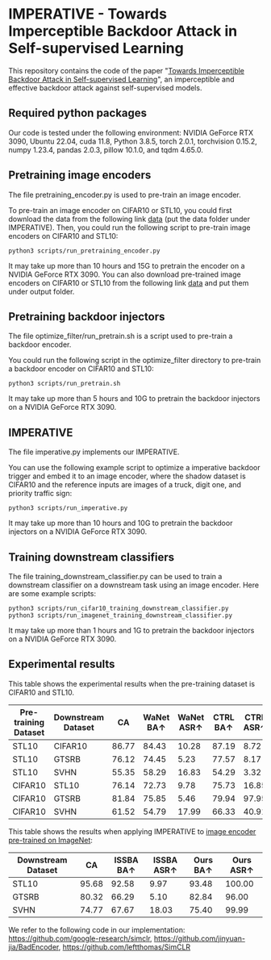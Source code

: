 # IMPERATIVE - Towards Imperceptible Backdoor Attack in Self-supervised Learning
This repository contains the code of the paper "[Towards Imperceptible Backdoor Attack in Self-supervised Learning](https://arxiv.org/abs/2405.14672)", an imperceptible and effective backdoor attack against self-supervised models. 
<!-- Here is an overview of our IMPERATIVE:



<div align="center">
<img width="100%" alt="IMPERATIVE" src="imperative.png">
</div> -->


## Required python packages

Our code is tested under the following environment: NVIDIA GeForce RTX 3090, Ubuntu 22.04, cuda 11.8, Python 3.8.5, torch 2.0.1, torchvision 0.15.2, numpy 1.23.4, pandas 2.0.3, pillow 10.1.0, and tqdm 4.65.0.

## Pretraining image encoders

The file pretraining_encoder.py is used to pre-train an image encoder.

To pre-train an image encoder on CIFAR10 or STL10, you could first download the data from the following link [data](https://drive.google.com/drive/folders/1acJr1fP2paK6pNq2bL6lzPTccv6nSzX6?usp=sharing) (put the data folder under IMPERATIVE). Then, you could run the following script to pre-train image encoders on CIFAR10 and STL10:

```
python3 scripts/run_pretraining_encoder.py
```
It may take up more than 10 hours and 15G to pretrain the encoder on a NVIDIA GeForce RTX 3090. You can also download pre-trained image encoders on CIFAR10 or STL10 from the following link [data](https://drive.google.com/drive/folders/1acJr1fP2paK6pNq2bL6lzPTccv6nSzX6?usp=sharing) and put them under output folder.
## Pretraining backdoor injectors

The file optimize_filter/run_pretrain.sh is a script used to pre-train a backdoor encoder.

You could run the following script in the optimize_filter directory to pre-train a backdoor encoder on CIFAR10 and STL10:

```
python3 scripts/run_pretrain.sh
```
It may take up more than 5 hours and 10G to pretrain the backdoor injectors on a NVIDIA GeForce RTX 3090.
## IMPERATIVE

The file imperative.py implements our IMPERATIVE.

You can use the following example script to optimize a imperative backdoor trigger and embed it to an image encoder, where the shadow dataset is CIFAR10 and the reference inputs are images of a truck, digit one, and priority traffic sign:

```
python3 scripts/run_imperative.py
```
It may take up more than 10 hours and 10G to pretrain the backdoor injectors on a NVIDIA GeForce RTX 3090.
## Training downstream classifiers

The file training\_downstream\_classifier.py can be used to train a downstream classifier on a downstream task using an image encoder. Here are some example scripts:

```
python3 scripts/run_cifar10_training_downstream_classifier.py
python3 scripts/run_imagenet_training_downstream_classifier.py
```

It may take up more than 1 hours and 1G to pretrain the backdoor injectors on a NVIDIA GeForce RTX 3090.

## Experimental results


This table shows the experimental results when the pre-training dataset is CIFAR10 and STL10.

| Pre-training Dataset | Downstream Dataset | CA    | WaNet BA↑ | WaNet ASR↑ | CTRL BA↑ | CTRL ASR↑ | Ins-kelvin BA↑ | Ins-kelvin ASR↑ | Ins-xpro2 BA↑ | Ins-xpro2 ASR↑ | Ours BA↑ | Ours ASR↑ |
| -------------------- | ------------------ | ----- | --------- | ---------- | -------- | --------- | -------------- | --------------- | ------------- | -------------- | -------- | --------- |
| STL10                | CIFAR10            | 86.77 | 84.43     | 10.28      | 87.19    | 8.72      | 86.75          | 18.63           | 86.85         | 16.83          | 87.11    | **99.58** |
| STL10                    | GTSRB              | 76.12 | 74.45     | 5.23       | 77.57    | 8.17      | 76.49          | 72.95           | 76.71         | 14.02          | 75.82    | **97.97** |
| STL10                     | SVHN               | 55.35 | 58.29     | 16.83      | 54.29    | 3.32      | 56.67          | 38.03           | 58.42         | 18.68          | 58.62    | **99.76** |
| CIFAR10              | STL10              | 76.14 | 72.73     | 9.78       | 75.73    | 16.85     | 74.89          | 1.16            | 74.11         | 5.91           | 74.48    | **95.00** |
| CIFAR10                     | GTSRB              | 81.84 | 75.85     | 5.46       | 79.94    | 97.95     | 78.56          | 2.50            | 75.08         | 42.40          | 79.15    | **98.73** |
| CIFAR10                     | SVHN               | 61.52 | 54.79     | 17.99      | 66.33    | 40.91     | 68.49          | 22.13           | 68.95         | 30.91          | 63.67    | **98.79** |


This table shows the results when applying IMPERATIVE to [image encoder pre-trained on ImageNet](https://github.com/google-research/simclr):

| Downstream Dataset | CA    | ISSBA BA↑ | ISSBA ASR↑ | Ours BA↑ | Ours ASR↑ |
| ------------------ | ----- | --------- | ---------- | -------- | --------- |
| STL10              | 95.68 | 92.58     | 9.97       | 93.48    | 100.00    |
| GTSRB              | 80.32 | 66.29     | 5.10       | 82.84    | 96.00     |
| SVHN               | 74.77 | 67.67     | 18.03      | 75.40    | 99.99     |

We refer to the following code in our implementation:
https://github.com/google-research/simclr,
https://github.com/jinyuan-jia/BadEncoder,
https://github.com/leftthomas/SimCLR




